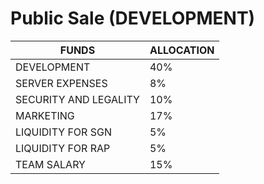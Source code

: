 # Public Sale (DEVELOPMENT)

| FUNDS                 | ALLOCATION |
| --------------------- | ---------- |
| DEVELOPMENT           | 40%        |
| SERVER EXPENSES       | 8%         |
| SECURITY AND LEGALITY | 10%        |
| MARKETING             | 17%        |
| LIQUIDITY FOR SGN     | 5%         |
| LIQUIDITY FOR RAP     | 5%         |
| TEAM SALARY           | 15%        |
